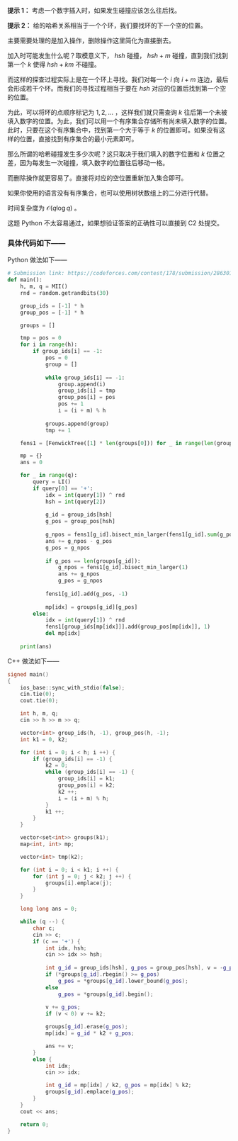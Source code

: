**提示 1：** 考虑一个数字插入时，如果发生碰撞应该怎么往后找。

**提示 2：** 给的哈希关系相当于一个个环，我们要找环的下一个空的位置。

主要需要处理的是加入操作，删除操作这里简化为直接删去。

加入时可能发生什么呢？取模意义下， $hsh$ 碰撞， $hsh+m$ 碰撞，直到我们找到第一个 $k$ 使得 $hsh+km$ 不碰撞。

而这样的探查过程实际上是在一个环上寻找。我们对每一个 $i$ 向 $i+m$ 连边，最后会形成若干个环。而我们的寻找过程相当于要在 $hsh$ 对应的位置后找到第一个空的位置。

为此，可以将环的点顺序标记为 $1,2,\dots$ ，这样我们就只需查询 $k$ 往后第一个未被填入数字的位置。为此，我们可以用一个有序集合存储所有尚未填入数字的位置。此时，只要在这个有序集合中，找到第一个大于等于 $k$ 的位置即可。如果没有这样的位置，直接找到有序集合的最小元素即可。

那么所谓的哈希碰撞发生多少次呢？这只取决于我们填入的数字位置和 $k$ 位置之差，因为每发生一次碰撞，填入数字的位置往后移动一格。

而删除操作就更容易了。直接将对应的空位置重新加入集合即可。

如果你使用的语言没有有序集合，也可以使用树状数组上的二分进行代替。

时间复杂度为 $\mathcal{O}(q\log q)$ 。

这题 Python 不太容易通过，如果想验证答案的正确性可以直接到 C2 处提交。

### 具体代码如下——

Python 做法如下——

```Python []
# Submission link: https://codeforces.com/contest/178/submission/286301862
def main():
    h, m, q = MII()
    rnd = random.getrandbits(30)

    group_ids = [-1] * h
    group_pos = [-1] * h

    groups = []

    tmp = pos = 0
    for i in range(h):
        if group_ids[i] == -1:
            pos = 0
            group = []
            
            while group_ids[i] == -1:
                group.append(i)
                group_ids[i] = tmp
                group_pos[i] = pos
                pos += 1
                i = (i + m) % h
            
            groups.append(group)
            tmp += 1

    fens1 = [FenwickTree([1] * len(groups[0])) for _ in range(len(groups))]

    mp = {}
    ans = 0

    for _ in range(q):
        query = LI()
        if query[0] == '+':
            idx = int(query[1]) ^ rnd
            hsh = int(query[2])
            
            g_id = group_ids[hsh]
            g_pos = group_pos[hsh]
            
            g_npos = fens1[g_id].bisect_min_larger(fens1[g_id].sum(g_pos - 1) + 1)
            ans += g_npos - g_pos
            g_pos = g_npos
            
            if g_pos == len(groups[g_id]):
                g_npos = fens1[g_id].bisect_min_larger(1)
                ans += g_npos
                g_pos = g_npos
            
            fens1[g_id].add(g_pos, -1)
            
            mp[idx] = groups[g_id][g_pos]
        else:
            idx = int(query[1]) ^ rnd
            fens1[group_ids[mp[idx]]].add(group_pos[mp[idx]], 1)
            del mp[idx]
        
    print(ans)
```

C++ 做法如下——

```cpp []
signed main()
{
    ios_base::sync_with_stdio(false);
    cin.tie(0);
    cout.tie(0);

    int h, m, q;
    cin >> h >> m >> q;

    vector<int> group_ids(h, -1), group_pos(h, -1);
    int k1 = 0, k2;

    for (int i = 0; i < h; i ++) {
        if (group_ids[i] == -1) {
            k2 = 0;
            while (group_ids[i] == -1) {
                group_ids[i] = k1;
                group_pos[i] = k2;
                k2 ++;
                i = (i + m) % h;
            }
            k1 ++;
        }
    }

    vector<set<int>> groups(k1);
    map<int, int> mp;

    vector<int> tmp(k2);

    for (int i = 0; i < k1; i ++) {
        for (int j = 0; j < k2; j ++) {
            groups[i].emplace(j);
        }
    }

    long long ans = 0;

    while (q --) {
        char c;
        cin >> c;
        if (c == '+') {
            int idx, hsh;
            cin >> idx >> hsh;
            
            int g_id = group_ids[hsh], g_pos = group_pos[hsh], v = -g_pos;
            if (*groups[g_id].rbegin() >= g_pos)
                g_pos = *groups[g_id].lower_bound(g_pos);
            else
                g_pos = *groups[g_id].begin();
            
            v += g_pos;
            if (v < 0) v += k2;

            groups[g_id].erase(g_pos);
            mp[idx] = g_id * k2 + g_pos;

            ans += v;
        }
        else {
            int idx;
            cin >> idx;

            int g_id = mp[idx] / k2, g_pos = mp[idx] % k2;
            groups[g_id].emplace(g_pos);
        }
    }
    cout << ans;

    return 0;
}
``` 


